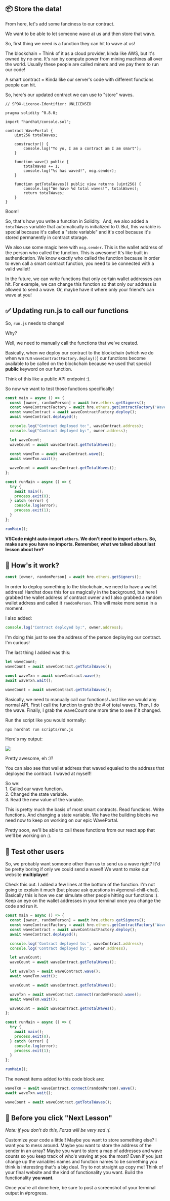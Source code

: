 📦 Store the data!
------------------

From here, let's add some fanciness to our contract.

We want to be able to let someone wave at us and then store that wave.

So, first thing we need is a function they can hit to wave at us!

The blockchain = Think of it as a cloud provider, kinda like AWS, but it's owned by no one. It's ran by compute power from mining machines all over the world. Usually these people are called miners and we pay them to run our code!

A smart contract = Kinda like our server's code with different functions people can hit.

So, here's our updated contract we can use to "store" waves.

```solidity
// SPDX-License-Identifier: UNLICENSED

pragma solidity ^0.8.0;

import "hardhat/console.sol";

contract WavePortal {
    uint256 totalWaves;

    constructor() {
        console.log("Yo yo, I am a contract am I am smart");
    }

    function wave() public {
        totalWaves += 1;
        console.log("%s has waved!", msg.sender);
    }

    function getTotalWaves() public view returns (uint256) {
        console.log("We have %d total waves!", totalWaves);
        return totalWaves;
    }
}
```

Boom!

So, that's how you write a function in Solidity.  And, we also added a `totalWaves` variable that automatically is initialized to 0. But, this variable is special because it's called a "state variable" and it's cool because it's stored permanently in contract storage.

We also use some magic here with `msg.sender`. This is the wallet address of the person who called the function. This is awesome! It's like built in authentication. We know exactly who called the function because in order to even call a smart contract function, you need to be connected with a valid wallet!

In the future, we can write functions that only certain wallet addresses can hit. For example, we can change this function so that only our address is allowed to send a wave. Or, maybe have it where only your friend's can wave at you!

✅ Updating run.js to call our functions
---------------------------------------

So, `run.js` needs to change!

Why?

Well, we need to manually call the functions that we've created. 

Basically, when we deploy our contract to the blockchain (which we do when we run `waveContractFactory.deploy()`) our functions become available to be called on the blockchain because we used that special **public** keyword on our function.

Think of this like a public API endpoint :).

So now we want to test those functions specifically!

```javascript
const main = async () => {
  const [owner, randomPerson] = await hre.ethers.getSigners();
  const waveContractFactory = await hre.ethers.getContractFactory('WavePortal');
  const waveContract = await waveContractFactory.deploy();
  await waveContract.deployed();

  console.log("Contract deployed to:", waveContract.address);
  console.log("Contract deployed by:", owner.address);

  let waveCount;
  waveCount = await waveContract.getTotalWaves();
  
  const waveTxn = await waveContract.wave();
  await waveTxn.wait();

  waveCount = await waveContract.getTotalWaves();
};

const runMain = async () => {
  try {
    await main();
    process.exit(0);
  } catch (error) {
    console.log(error);
    process.exit(1);
  }
};

runMain();
```
**VSCode might auto-import `ethers`. We don't need to import `ethers`. So, make sure you have no imports. Remember, what we talked about last lesson about hre?**

🤔 How's it work?
-----------------

```javascript
const [owner, randomPerson] = await hre.ethers.getSigners();
```

In order to deploy something to the blockchain, we need to have a wallet address! Hardhat does this for us magically in the background, but here I grabbed the wallet address of contract owner and I also grabbed a random wallet address and called it `randomPerson`. This will make more sense in a moment.

I also added:

```javascript
console.log("Contract deployed by:", owner.address);
```

I'm doing this just to see the address of the person deploying our contract. I'm curious!

The last thing I added was this:

```javascript
let waveCount;
waveCount = await waveContract.getTotalWaves();

const waveTxn = await waveContract.wave();
await waveTxn.wait();

waveCount = await waveContract.getTotalWaves();
```

Basically, we need to manually call our functions! Just like we would any normal API. First I call the function to grab the # of total waves. Then, I do the wave. Finally, I grab the waveCount one more time to see if it changed.

Run the script like you would normally:

```bash
npx hardhat run scripts/run.js
```

Here's my output:

![](https://i.imgur.com/NgfOns3.png)

Pretty awesome, eh :)?

You can also see that wallet address that waved equaled to the address that deployed the contract. I waved at myself!

So we:\
1\. Called our wave function.\
2\. Changed the state variable.\
3\. Read the new value of the variable.

This is pretty much the basis of most smart contracts. Read functions. Write functions. And changing a state variable. We have the building blocks we need now to keep on working on our epic WavePortal.

Pretty soon, we'll be able to call these functions from our react app that we'll be working on :).


🤝 Test other users 
--------------------

So, we probably want someone other than us to send us a wave right? It'd be pretty boring if only we could send a wave!! We want to make our website **multiplayer**!

Check this out. I added a few lines at the bottom of the function. I'm not going to explain it much (but please ask questions in #general-chill-chat). Basically this is how we can simulate other people hitting our functions :). Keep an eye on the wallet addresses in your terminal once you change the code and run it.

```javascript
const main = async () => {
  const [owner, randomPerson] = await hre.ethers.getSigners();
  const waveContractFactory = await hre.ethers.getContractFactory('WavePortal');
  const waveContract = await waveContractFactory.deploy();
  await waveContract.deployed();

  console.log('Contract deployed to:', waveContract.address);
  console.log('Contract deployed by:', owner.address);

  let waveCount;
  waveCount = await waveContract.getTotalWaves();

  let waveTxn = await waveContract.wave();
  await waveTxn.wait();

  waveCount = await waveContract.getTotalWaves();

  waveTxn = await waveContract.connect(randomPerson).wave();
  await waveTxn.wait();

  waveCount = await waveContract.getTotalWaves();
};

const runMain = async () => {
  try {
    await main();
    process.exit(0);
  } catch (error) {
    console.log(error);
    process.exit(1);
  }
};

runMain();
```

The newest items added to this code block are:

```javascript
waveTxn = await waveContract.connect(randomPerson).wave();
await waveTxn.wait();

waveCount = await waveContract.getTotalWaves();
```

🚨 Before you click "Next Lesson"
-------------------------------------------

*Note: if you don't do this, Farza will be very sad :(.*

Customize your code a little!! Maybe you want to store something else? I want you to mess around. Maybe you want to store the address of the sender in an array? Maybe you want to store a map of addresses and wave counts so you keep track of who's waving at you the most? Even if you just change up the variables names and function names to be something you think is interesting that's a big deal. Try to not straight up copy me! Think of your final website and the kind of functionality you want. Build the functionality **you want**.

Once you're all done here, be sure to post a screenshot of your terminal output in #progress.
